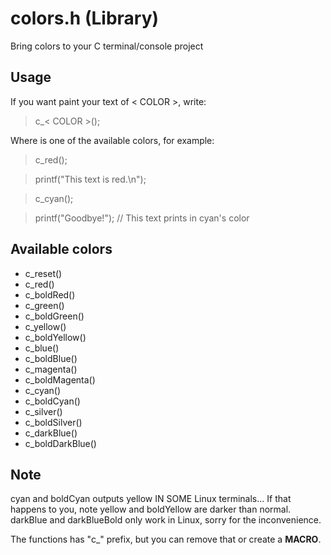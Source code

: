 # colors.h (Library)
Bring colors to your C terminal/console project

## Usage
If you want paint your text of < COLOR >, write:
> c_< COLOR >();

Where <COLOR> is one of the available colors, for example:
> c_red();
  
> printf("This text is red.\n");

> c_cyan();

> printf("Goodbye!"); // This text prints in cyan's color

## Available colors
- c_reset() 
- c_red()
- c_boldRed()
- c_green()
- c_boldGreen()
- c_yellow()
- c_boldYellow()
- c_blue()
- c_boldBlue()
- c_magenta()
- c_boldMagenta()
- c_cyan()
- c_boldCyan()
- c_silver()
- c_boldSilver()
- c_darkBlue()
- c_boldDarkBlue()

## Note
cyan and boldCyan outputs yellow IN SOME Linux terminals...
If that happens to you, note yellow and boldYellow are darker than normal.
darkBlue and darkBlueBold only work in Linux, sorry for the inconvenience.

The functions has "c_" prefix, but you can remove that or create a **MACRO**.
